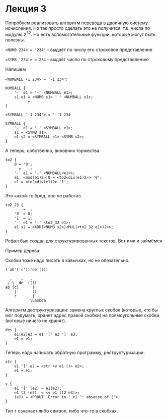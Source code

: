 Лекция 3
========



Попробуем реализовать алгоритм перевода в двоичную систему исчисления. Но так
просто сделать это не получится, т.к. числа по модулю $2^{32}$. Но есть
вспомогательные функции, которые могут быть полезны.

`<NUMB 234> = '234'` - выдаёт по числу его строковое представление

`<SYMB '234'> = 234` - выдаёт число по строковому представлению

Напишем

`<NUMBALL -1 234> = '-1 234'`:

~~~~~~~~~~~~~~~~~~~~~~~~~~~~~~~~~~~~~~~~~~~~~~~~~~~~~~~~~~~~~~~~~~~~~~~~~~~~~~~~
NUMBALL {
    '-' e1 = '-' <NUMBALL e1>;
    s1 e1 = <NUMB s1> ' ' <NUMBALL e1>;
          =  
}
~~~~~~~~~~~~~~~~~~~~~~~~~~~~~~~~~~~~~~~~~~~~~~~~~~~~~~~~~~~~~~~~~~~~~~~~~~~~~~~~

`<SYMBALL '-1 234'> = '-'1 234`

~~~~~~~~~~~~~~~~~~~~~~~~~~~~~~~~~~~~~~~~~~~~~~~~~~~~~~~~~~~~~~~~~~~~~~~~~~~~~~~~
SYMBALL {
    '-' e1 = '-' <SYMBALL e1>;
    s1 = <SYMB s1>;
    e1 s2 = <SYMBALL e1> <SYMB s2>;
}
~~~~~~~~~~~~~~~~~~~~~~~~~~~~~~~~~~~~~~~~~~~~~~~~~~~~~~~~~~~~~~~~~~~~~~~~~~~~~~~~



А теперь, собственно, виновник торжества

~~~~~~~~~~~~~~~~~~~~~~~~~~~~~~~~~~~~~~~~~~~~~~~~~~~~~~~~~~~~~~~~~~~~~~~~~~~~~~~~
to2 {
    0 = '0';
      =    ;
    '-' e1 = '-' <NUMBALL<e1>>;
    e1, <mod(e1)2>:0 = <to2<div(e1)2>> '0';
    e1 = <to2<div(e1)2> '1';
}
~~~~~~~~~~~~~~~~~~~~~~~~~~~~~~~~~~~~~~~~~~~~~~~~~~~~~~~~~~~~~~~~~~~~~~~~~~~~~~~~

Это какой-то бред, оно не работаэ.

~~~~~~~~~~~~~~~~~~~~~~~~~~~~~~~~~~~~~~~~~~~~~~~~~~~~~~~~~~~~~~~~~~~~~~~~~~~~~~~~
to2_23 {
        =  ;
    '0' = 0;
    '1' = 1;
    '-' e1 = '-' <to2_32 e1>;
    e1 s2 = <ADD(<NUMB s2>)<MUL(<to2_32 e1>)2>>;
}
~~~~~~~~~~~~~~~~~~~~~~~~~~~~~~~~~~~~~~~~~~~~~~~~~~~~~~~~~~~~~~~~~~~~~~~~~~~~~~~~



Рефал был создал для структурированных текстов. Вот ими и займёмся

Пример дерева:

Скобки тоже надо писать в кавычках, но не обязательно.

~~~~~~~~~~~~~~~~~~~~~~~~~~~~~~~~~~~~~~~~~~~~~~~~~~~~~~~~~~~~~~~~~~~~~~~~~~~~~~~~
('ab'('c'))'de'(())
~~~~~~~~~~~~~~~~~~~~~~~~~~~~~~~~~~~~~~~~~~~~~~~~~~~~~~~~~~~~~~~~~~~~~~~~~~~~~~~~

~~~~~~~~~~~~~~~~~~~~~~~~~~~~~~~~~~~~~~~~~~~~~~~~~~~~~~~~~~~~~~~~~~~~~~~~~~~~~~~~
  .    .   .
 / \  de  (())
ab (c)      |
    |       ()
    c       |
           \Lambda
~~~~~~~~~~~~~~~~~~~~~~~~~~~~~~~~~~~~~~~~~~~~~~~~~~~~~~~~~~~~~~~~~~~~~~~~~~~~~~~~



Алгоритм деструктуризации: замена круглых скобок (которые, кто бы мог подумать,
хранят адрес правой скобки) на прямоугольные скобки (которые ничего не хранят).

~~~~~~~~~~~~~~~~~~~~~~~~~~~~~~~~~~~~~~~~~~~~~~~~~~~~~~~~~~~~~~~~~~~~~~~~~~~~~~~~
des {
    e1(e2)e3 = e1 '[' e2 ']' e3;
    e1 = e1;
}
~~~~~~~~~~~~~~~~~~~~~~~~~~~~~~~~~~~~~~~~~~~~~~~~~~~~~~~~~~~~~~~~~~~~~~~~~~~~~~~~

Теперь надо написать обратную программу, реструктуризации.

~~~~~~~~~~~~~~~~~~~~~~~~~~~~~~~~~~~~~~~~~~~~~~~~~~~~~~~~~~~~~~~~~~~~~~~~~~~~~~~~
str {
    e1 ']' e2 = <str <v e1 ()> e2>;
    e1 = e1;
}

v {
    e1 '[' (e2) = e1(e2);
    e1 t2 (e3)  = <v e1 (t2 e3)>;
    (e1) = <PROUT 'Error in ' e1 ': absense of ['>;
}
~~~~~~~~~~~~~~~~~~~~~~~~~~~~~~~~~~~~~~~~~~~~~~~~~~~~~~~~~~~~~~~~~~~~~~~~~~~~~~~~

Тип `t` означает либо символ, либо что-то в скобках.
